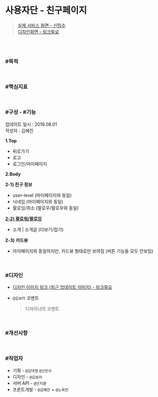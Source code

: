 # 사용자단 - 친구페이지

> [실제 서비스 화면 - 신밍수](https://www.modooclass.net/class/user/friend_profile/138089)  
> [디자인화면 - 링크필요]() 

<br><br>

### #목적

<br>

### #핵심지표

<br>

### #구성 - #기능
업데이트 일시 : 2019.08.01  
작성자 : 김혜진

**1.Top**  

- 뒤로가기
- 로고
- 로그인/마이페이지

**2.Body**  

**2-1) 친구 정보**

- user-level (마이페이지와 동일)
- 닉네임 (마이페이지와 동일)
- 팔로잉/취소 (팔로우/팔로우와 동일)

**[2-2) 팔로워/팔로잉](../follow/)**

- 소개 | 소개글 (더보기/접기)

**2-3) 카드뷰**

- 마이페이지와 동일하지만, 카드뷰 형태로만 보여짐 (버튼 기능들 모두 안보임)

<br>

### #디자인

- [디자인 이미지 링크 (최근 업데이트 이미지) - 링크필요]()

- `@김보라`  코멘트

  > 디자이너의 코멘트

<br>

### #개선사항


<br>

### #작업자

- 기획 - `@김대형` `@신민수`
- 디자인 - `@김보라`
- 서버 API - `@안지환`
- 프론트개발 - `@김혜진`  + `@노육민`



